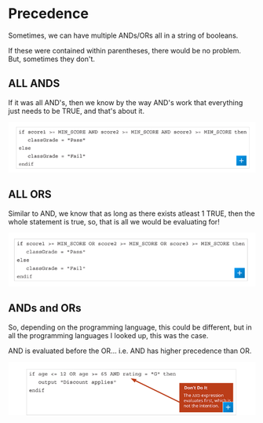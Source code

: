 # Precedence

Sometimes, we can have multiple ANDs/ORs all in a string of booleans.

If these were contained within parentheses, there would be no problem.
But, sometimes they don't.

## ALL ANDS

If it was all AND's, then we know by the way
AND's work that everything just needs to be TRUE, and that's about it.

![and_string.png](assets/and_string.png)


## ALL ORS

Similar to AND, we know that as long as there exists atleast 1 TRUE, then
the whole statement is true, so, that is all we would be evaluating for!

![or_string.png](assets/or_string.png)


## ANDs and ORs

So, depending on the programming language, this could be different, but
in all the programming languages I looked up, this was the case.

AND is evaluated before the OR... i.e.
AND has higher precedence than OR.

![precedence_example.png](assets/precedence_example.png)

